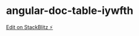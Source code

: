 # angular-doc-table-iywfth

[Edit on StackBlitz ⚡️](https://stackblitz.com/edit/angular-doc-table-iywfth)